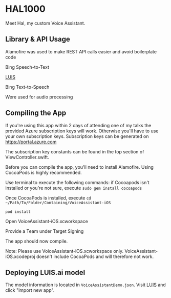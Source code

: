 # HAL1000
Meet Hal, my custom Voice Assistant. 

## Library & API Usage
Alamofire was used to make REST API calls easier and avoid boilerplate code

Bing Speech-to-Text

[LUIS](https://luis.ai)

Bing Text-to-Speech

Were used for audio processing

## Compiling the App
If you're using this app within 2 days of attending one of my talks the provided Azure subscription keys will work. 
Otherwise you'll have to use your own subscription keys. Subscription keys can be generated on https://portal.azure.com

The subscription key constants can be found in the top section of ViewController.swift. 

Before you can compile the app, you'll need to install Alamofire. Using CocoaPods is highly recommended. 

Use terminal to execute the following commands: 
if Cocoapods isn't installed or you're not sure, execute
`sudo gem install cocoapods`

Once CocoaPods is installed, execute
`cd ~/Path/To/Folder/Containing/VoiceAssistant-iOS`

`pod install`

Open VoiceAssistant-iOS.xcworkspace

Provide a Team under Target Signing

The app should now compile. 

Note: Please use VoiceAssistant-iOS.xcworkspace only. 
VoiceAssistant-iOS.xcodeproj doesn't include CocoaPods and will therefore not work. 

## Deploying LUIS.ai model
The model information is located in `VoiceAssistantDemo.json`. 
Visit [LUIS](https://luis.ai) and click "import new app". 
